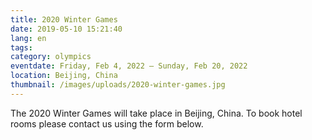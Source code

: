 ```yaml
---
title: 2020 Winter Games
date: 2019-05-10 15:21:40
lang: en
tags:
category: olympics
eventdate: Friday, Feb 4, 2022 – Sunday, Feb 20, 2022
location: Beijing, China
thumbnail: /images/uploads/2020-winter-games.jpg
---
```


The 2020 Winter Games will take place in Beijing, China. To book hotel rooms please contact us using the form below.